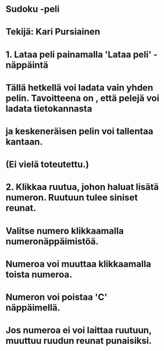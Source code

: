 # Sudoku -peli
# Tekijä: Kari Pursiainen

# 1. Lataa peli painamalla 'Lataa peli' -näppäintä
# Tällä hetkellä voi ladata vain yhden pelin. Tavoitteena on , että pelejä voi ladata tietokannasta
# ja keskeneräisen pelin voi tallentaa kantaan.
# (Ei vielä toteutettu.)

# 2. Klikkaa ruutua, johon haluat lisätä numeron. Ruutuun tulee siniset reunat. 
# Valitse numero klikkaamalla numeronäppäimistöä.
# Numeroa voi muuttaa klikkaamalla toista numeroa.
# Numeron voi poistaa 'C' näppäimellä.
# Jos numeroa ei voi laittaa ruutuun, muuttuu ruudun reunat punaisiksi.
